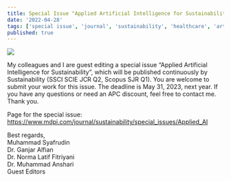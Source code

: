 ```yaml
---
title: Special Issue "Applied Artificial Intelligence for Sustainability"
date: '2022-04-28'
tags: ['special issue', 'journal', 'sustainability', 'healthcare', 'artificial intelligence']
published: true
---
```


<img src="/updates/sustainability-ge2022.jpg"/><br/>

My colleagues and I are guest editing a special issue “Applied Artificial Intelligence for Sustainability”, which will be published continuously by Sustainability (SSCI SCIE JCR Q2, Scopus SJR Q1). You are welcome to submit your work for this issue. The deadline is May 31, 2023, next year. If you have any questions or need an APC discount, feel free to contact me. Thank you.
 
Page for the special issue: https://www.mdpi.com/journal/sustainability/special_issues/Applied_AI
 

Best regards,<br/>
Muhammad Syafrudin <br/>
Dr. Ganjar Alfian <br/>
Dr. Norma Latif Fitriyani<br/>
Dr. Muhammad Anshari<br/>
Guest Editors